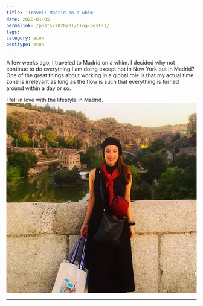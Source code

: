 ```yaml
---
title: 'Travel: Madrid on a whim'
date: 2020-01-05
permalink: /posts/2020/01/blog-post-1/
tags:
category: econ
posttype: econ
---
```


A few weeks ago, I traveled to Madrid on a whim. I decided why not continue to do everything I am doing except not in New York but in Madrid? One of the great things about working in a global role is that my actual time zone is irrelevant as long as the flow is such that everything is turned around within a day or so.

I fell in love with the lifestyle in Madrid. 
![](/images/Madrid.JPG)


------